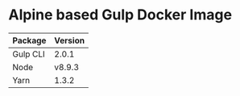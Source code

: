 # Alpine based Gulp Docker Image

| Package | Version |
|---------|---------|
| Gulp CLI | 2.0.1 |
| Node | v8.9.3 |
| Yarn | 1.3.2 |
